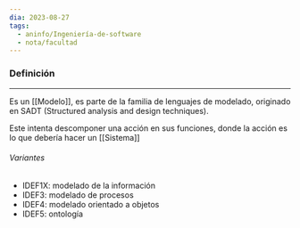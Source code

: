 ```yaml
---
dia: 2023-08-27
tags:
  - aninfo/Ingeniería-de-software
  - nota/facultad
---
```

### Definición
---
Es un [[Modelo]], es parte de la familia de lenguajes de modelado, originado en SADT (Structured analysis and design techniques).

Este intenta descomponer una acción en sus funciones, donde la acción es lo que debería hacer un [[Sistema]]

###### Variantes
* IDEF1X: modelado de la información
* IDEF3: modelado de procesos
* IDEF4: modelado orientado a objetos
* IDEF5: ontología